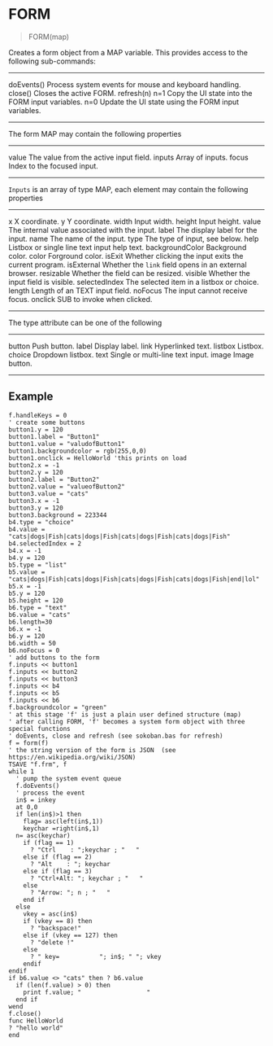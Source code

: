 # FORM

> FORM(map)

Creates a form object from a MAP variable. This provides access to the following sub-commands:

---------- -------------------------------
doEvents() Process system events for mouse and keyboard handling.
close()    Closes the active FORM.
refresh(n) n=1 Copy the UI state into the FORM input variables. n=0 Update the UI state using the FORM input variables.
---------- -------------------------------

The form MAP may contain the following properties

------ ---------------
value  The value from the active input field.
inputs Array of inputs.
focus  Index to the focused input.
------ ---------------

`Inputs` is an array of type MAP, each element may contain the following properties

--------------- ---------------
x               X coordinate.
y               Y coordinate.
width           Input width.
height          Input height.
value           The internal value associated with the input.
label           The display label for the input.
name            The name of the input.
type            The type of input, see below.
help            Listbox or single line text input help text.
backgroundColor Background color.
color           Forground color.
isExit          Whether clicking the input exits the current program.
isExternal      Whether the `link` field opens in an external browser.
resizable       Whether the field can be resized.
visible         Whether the input field is visible.
selectedIndex   The selected item in a listbox or choice.
length          Length of an TEXT input field.
noFocus         The input cannot receive focus.
onclick         SUB to invoke when clicked.
--------------- ---------------

The type attribute can be one of the following

------- --------------
button  Push button.
label   Display label.
link    Hyperlinked text.
listbox Listbox.
choice  Dropdown listbox.
text    Single or multi-line text input.
image   Image button.
------- --------------

Example
-------

```
f.handleKeys = 0
' create some buttons
button1.y = 120
button1.label = "Button1"
button1.value = "valudofButton1"
button1.backgroundcolor = rgb(255,0,0)
button1.onclick = HelloWorld 'this prints on load
button2.x = -1
button2.y = 120
button2.label = "Button2"
button2.value = "valueofButton2"
button3.value = "cats"
button3.x = -1
button3.y = 120
button3.background = 223344
b4.type = "choice"
b4.value = "cats|dogs|Fish|cats|dogs|Fish|cats|dogs|Fish|cats|dogs|Fish"
b4.selectedIndex = 2
b4.x = -1
b4.y = 120
b5.type = "list"
b5.value = "cats|dogs|Fish|cats|dogs|Fish|cats|dogs|Fish|cats|dogs|Fish|end|lol"
b5.x = -1
b5.y = 120
b5.height = 120
b6.type = "text"
b6.value = "cats"
b6.length=30
b6.x = -1
b6.y = 120
b6.width = 50
b6.noFocus = 0
' add buttons to the form
f.inputs << button1
f.inputs << button2
f.inputs << button3
f.inputs << b4
f.inputs << b5
f.inputs << b6
f.backgroundcolor = "green"
' at this stage 'f' is just a plain user defined structure (map)
' after calling FORM, 'f' becomes a system form object with three special functions
' doEvents, close and refresh (see sokoban.bas for refresh)
f = form(f)
' the string version of the form is JSON  (see https://en.wikipedia.org/wiki/JSON)
TSAVE "f.frm", f
while 1
  ' pump the system event queue
  f.doEvents()
  ' process the event
  in$ = inkey
  at 0,0
  if len(in$)>1 then
    flag= asc(left(in$,1))
    keychar =right(in$,1)
  n= asc(keychar)
    if (flag == 1)
      ? "Ctrl    : ";keychar ; "   "
    else if (flag == 2)
      ? "Alt    : "; keychar
    else if (flag == 3)
      ? "Ctrl+Alt: "; keychar ; "   "
    else
      ? "Arrow: "; n ; "   "
    end if
  else
    vkey = asc(in$)
    if (vkey == 8) then
      ? "backspace!"
    else if (vkey == 127) then
      ? "delete !"
    else
      ? " key=           "; in$; " "; vkey
    endif
endif
if b6.value <> "cats" then ? b6.value
  if (len(f.value) > 0) then
    print f.value; "                  "
  end if
wend
f.close()
func HelloWorld
? "hello world"
end
```
